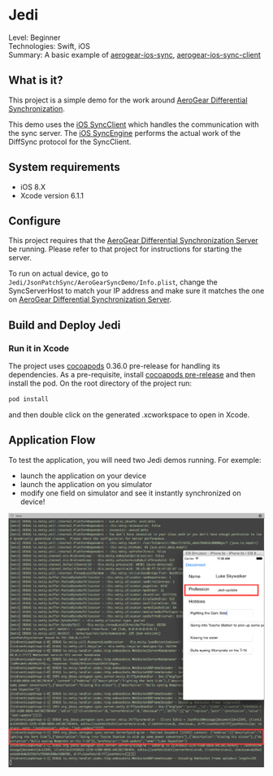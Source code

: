 Jedi
====
Level: Beginner  
Technologies: Swift, iOS  
Summary: A basic example of [aerogear-ios-sync](https://github.com/aerogear/aerogear-ios-sync), [aerogear-ios-sync-client](https://github.com/aerogear/aerogear-ios-sync-client)  

What is it?
-----------
This project is a simple demo for the work around [AeroGear Differential Synchronization](https://github.com/aerogear/aerogear-sync-server).

This demo uses the [iOS SyncClient](https://github.com/aerogear/aerogear-ios-sync-client) which handles the communication with the sync server. 
The [iOS SyncEngine](https://github.com/aerogear/aerogear-ios-sync) performs the actual work of the DiffSync protocol for the SyncClient.

System requirements
-------------------
- iOS 8.X
- Xcode version 6.1.1

Configure
---------

This project requires that the [AeroGear Differential Synchronization Server](https://github.com/aerogear/aerogear-sync-server/tree/master/server/server-netty) be running. Please refer to that project for instructions for starting the server.

To run on actual device, go to ```Jedi/JsonPatchSync/AeroGearSyncDemo/Info.plist```, change the SyncServerHost to match your IP address and make sure it matches the one on [AeroGear Differential Synchronization Server](https://github.com/aerogear/aerogear-sync-server/tree/master/server/server-netty).

Build and Deploy Jedi
---------------------

### Run it in Xcode

The project uses [cocoapods](http://cocoapods.org) 0.36.0 pre-release for handling its dependencies. As a pre-requisite, install [cocoapods pre-release](http://blog.cocoapods.org/Pod-Authors-Guide-to-CocoaPods-Frameworks/) and then install the pod. On the root directory of the project run:

```bash
pod install
```

and then double click on the generated .xcworkspace to open in Xcode.

Application Flow
----------------

To test the application, you will need two Jedi demos running. For exemple:
- launch the application on your device
- launch the application on you simulator
- modify one field on simulator and see it instantly synchronized on device!

![import](Jedi.png)

